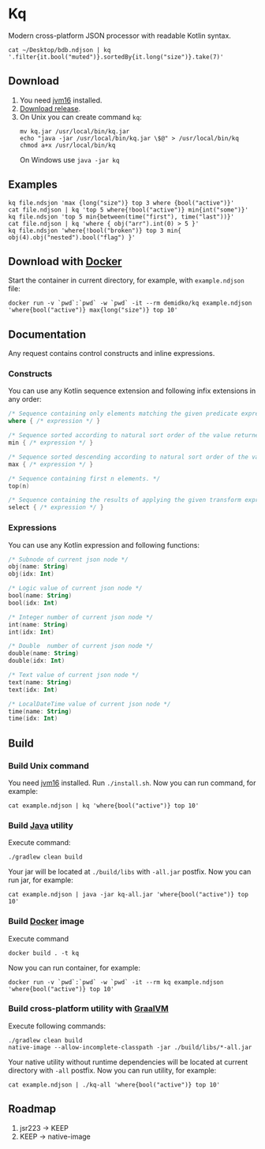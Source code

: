 # Kq

Modern cross-platform JSON processor with readable Kotlin syntax.

```shell
cat ~/Desktop/bdb.ndjson | kq '.filter{it.bool("muted")}.sortedBy{it.long("size")}.take(7)'
```

## Download

1. You need [jvm16](https://www.oracle.com/java/technologies/javase-jdk16-downloads.html) installed.
1. [Download release](https://github.com/demidko/kq/releases).
1. On Unix you can create command `kq`:
   ```shell
   mv kq.jar /usr/local/bin/kq.jar
   echo "java -jar /usr/local/bin/kq.jar \$@" > /usr/local/bin/kq
   chmod a+x /usr/local/bin/kq
   ``` 
   On Windows use `java -jar kq`

## Examples

```shell
kq file.ndsjon 'max {long("size")} top 3 where {bool("active")}'
cat file.ndjson | kq 'top 5 where{!bool("active")} min{int("some")}'
kq file.ndsjon 'top 5 min{between(time("first"), time("last"))}'
cat file.ndjson | kq 'where { obj("arr").int(0) > 5 }'
kq file.ndsjon 'where{!bool("broken")} top 3 min{ obj(4).obj("nested").bool("flag") }'
```

## Download with [Docker](https://www.docker.com/)

Start the container in current directory, for example, with `example.ndjson` file:

```shell
docker run -v `pwd`:`pwd` -w `pwd` -it --rm demidko/kq example.ndjson 'where{bool("active")} max{long("size")} top 10'
```

## Documentation

Any request contains control constructs and inline expressions.

### Constructs

You can use any Kotlin sequence extension and following infix extensions in any order:

```kotlin
/* Sequence containing only elements matching the given predicate expression. */
where { /* expression */ }

/* Sequence sorted according to natural sort order of the value returned by specified selector expression. */
min { /* expression */ }

/* Sequence sorted descending according to natural sort order of the value returned by specified selector expression. */
max { /* expression */ }

/* Sequence containing first n elements. */
top(n)

/* Sequence containing the results of applying the given transform expression to each element in the original sequence */
select { /* expression */ }
```

### Expressions

You can use any Kotlin expression and following functions:

```kotlin
/* Subnode of current json node */
obj(name: String)
obj(idx: Int)

/* Logic value of current json node */
bool(name: String)
bool(idx: Int)

/* Integer number of current json node */
int(name: String)
int(idx: Int)

/* Double  number of current json node */
double(name: String)
double(idx: Int)

/* Text value of current json node */
text(name: String)
text(idx: Int)

/* LocalDateTime value of current json node */
time(name: String)
time(idx: Int)
```

## Build

### Build Unix command

You need [jvm16](https://www.oracle.com/java/technologies/javase-jdk16-downloads.html) installed.
Run `./install.sh`. Now you can run command, for example:

```shell
cat example.ndjson | kq 'where{bool("active")} top 10'
```

### Build [Java](https://www.oracle.com/java/technologies/javase-jdk16-downloads.html) utility

Execute command:

```shell
./gradlew clean build
``` 

Your jar will be located at `./build/libs` with `-all.jar` postfix. Now you can run jar, for
example:

```shell
cat example.ndjson | java -jar kq-all.jar 'where{bool("active")} top 10'
```

### Build [Docker](https://www.docker.com/) image

Execute command

```shell
docker build . -t kq
```

Now you can run container, for example:

```shell
docker run -v `pwd`:`pwd` -w `pwd` -it --rm kq example.ndjson 'where{bool("active")} top 10'
```

### Build cross-platform utility with [GraalVM](https://www.graalvm.org/reference-manual/native-image/#install-native-image)

Execute following commands:

```shell
./gradlew clean build
native-image --allow-incomplete-classpath -jar ./build/libs/*-all.jar
``` 

Your native utility without runtime dependencies will be located at current directory with `-all`
postfix. Now you can run utility, for example:

```shell
cat example.ndjson | ./kq-all 'where{bool("active")} top 10'
```

## Roadmap

1. jsr223 -> KEEP
2. KEEP -> native-image


